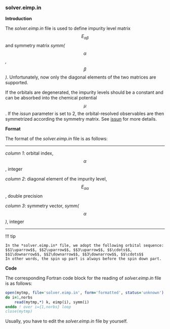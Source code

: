 ### solver.eimp.in

**Introduction**

The *solver.eimp.in* file is used to define impurity level matrix $$E_{\alpha\beta}$$ and symmetry matrix *symm($$\alpha$$,$$\beta$$)*. Unfortunately, now only the diagonal elements of the two matrices are supported.

If the orbitals are degenerated, the impurity levels should be a constant and can be absorbed into the chemical potential $$\mu$$. If the *issun* parameter is set to 2, the orbital-resolved observables are then symmetrized according the symmetry matrix. See [issun](p_issun.md) for more details.

**Format**

The format of the *solver.eimp.in* file is as follows:

---

*column 1*: orbital index, $$\alpha$$, integer

*column 2*: diagonal element of the impurity level, $$E_{\alpha\alpha}$$, double precision

*column 3*: symmetry vector, *symm($$\alpha$$)*, integer

---

!!! tip

    In the *solver.eimp.in* file, we adopt the following orbital sequence:
    $$1\uparrow$$, $$2\uparrow$$, $$3\uparrow$$, $$\cdots$$, $$1\downarrow$$, $$2\downarrow$$, $$3\downarrow$$, $$\cdots$$
    In other words, the spin up part is always before the spin down part.

**Code**

The corresponding Fortran code block for the reading of *solver.eimp.in* file is as follows:

```fortran
open(mytmp, file='solver.eimp.in', form='formatted', status='unknown')
do i=1,norbs
    read(mytmp,*) k, eimp(i), symm(i)
enddo ! over i={1,norbs} loop
close(mytmp)
```

Usually, you have to edit the *solver.eimp.in* file by yourself.